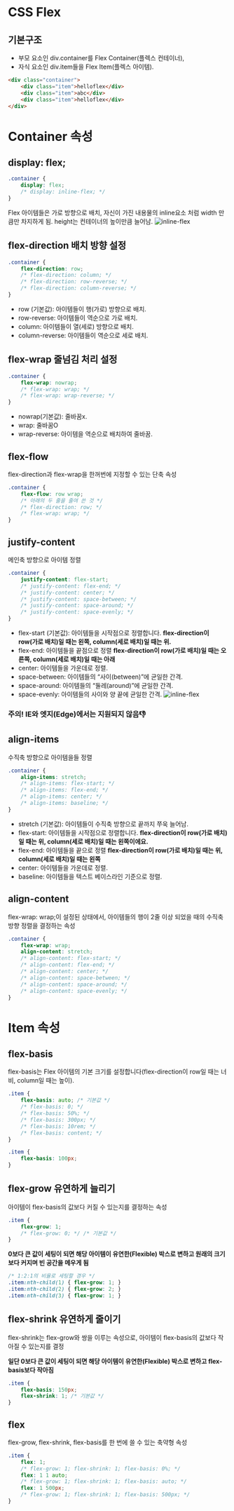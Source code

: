 # CSS Flex

## 기본구조
- 부모 요소인 div.container를 Flex Container(플렉스 컨테이너),
- 자식 요소인 div.item들을 Flex Item(플렉스 아이템).
```html
<div class="container">
	<div class="item">helloflex</div>
	<div class="item">abc</div>
	<div class="item">helloflex</div>
</div>
```

# Container 속성

## display: flex;
```css
.container {
	display: flex;
	/* display: inline-flex; */
}
```
Flex 아이템들은 가로 방향으로 배치, 자신이 가진 내용물의 inline요소 처럼 width 만큼만 차지하게 됨. height는 컨테이너의 높이만큼 늘어남.
![inline-flex](https://studiomeal.com/wp-content/uploads/2020/01/08-1.jpg)

## flex-direction 배치 방향 설정
```css
.container {
	flex-direction: row;
	/* flex-direction: column; */
	/* flex-direction: row-reverse; */
	/* flex-direction: column-reverse; */
}
```
- row (기본값): 아이템들이 행(가로) 방향으로 배치.
- row-reverse: 아이템들이 역순으로 가로 배치.
- column: 아이템들이 열(세로) 방향으로 배치.
- column-reverse: 아이템들이 역순으로 세로 배치.

## flex-wrap 줄넘김 처리 설정
```css
.container {
	flex-wrap: nowrap;
	/* flex-wrap: wrap; */
	/* flex-wrap: wrap-reverse; */
}
```
- nowrap(기본값): 줄바꿈x.
- wrap: 줄바꿈O
- wrap-reverse: 아이템을 역순으로 배치하여 줄바꿈.

## flex-flow 
flex-direction과 flex-wrap을 한꺼번에 지정할 수 있는 단축 속성
```css
.container {
	flex-flow: row wrap;
	/* 아래의 두 줄을 줄여 쓴 것 */
	/* flex-direction: row; */
	/* flex-wrap: wrap; */
}
```

## justify-content
메인축 방향으로 아이템 정렬
```css
.container {
	justify-content: flex-start;
	/* justify-content: flex-end; */
	/* justify-content: center; */
	/* justify-content: space-between; */
	/* justify-content: space-around; */
	/* justify-content: space-evenly; */
}
```
- flex-start (기본값): 아이템들을 시작점으로 정렬합니다. **flex-direction이 row(가로 배치)일 때는 왼쪽, column(세로 배치)일 때는 위.**
- flex-end: 아이템들을 끝점으로 정렬 **flex-direction이 row(가로 배치)일 때는 오른쪽, column(세로 배치)일 때는 아래**
- center: 아이템들을 가운데로 정렬.
- space-between: 아이템들의 “사이(between)”에 균일한 간격.
- space-around: 아이템들의 “둘레(around)”에 균일한 간격.
- space-evenly: 아이템들의 사이와 양 끝에 균일한 간격.
![inline-flex](https://studiomeal.com/wp-content/uploads/2020/01/10-1.jpg)
### 주의! IE와 엣지(Edge)에서는 지원되지 않음👎

## align-items
수직축 방향으로 아이템을들 정렬
```css
.container {
	align-items: stretch;
	/* align-items: flex-start; */
	/* align-items: flex-end; */
	/* align-items: center; */
	/* align-items: baseline; */
}
```
- stretch (기본값): 아이템들이 수직축 방향으로 끝까지 쭈욱 늘어남.
- flex-start: 아이템들을 시작점으로 정렬합니다. **flex-direction이 row(가로 배치)일 때는 위, column(세로 배치)일 때는 왼쪽이에요.**
- flex-end: 아이템들을 끝으로 정렬 **flex-direction이 row(가로 배치)일 때는 위, column(세로 배치)일 때는 왼쪽**
- center: 아이템들을 가운데로 정렬.
- baseline: 아이템들을 텍스트 베이스라인 기준으로 정렬.

## align-content
flex-wrap: wrap;이 설정된 상태에서, 아이템들의 행이 2줄 이상 되었을 때의 수직축 방향 정렬을 결정하는 속성
```css
.container {
	flex-wrap: wrap;
	align-content: stretch;
	/* align-content: flex-start; */
	/* align-content: flex-end; */
	/* align-content: center; */
	/* align-content: space-between; */
	/* align-content: space-around; */
	/* align-content: space-evenly; */
}
```

# Item 속성

## flex-basis
flex-basis는 Flex 아이템의 기본 크기를 설정합니다(flex-direction이 row일 때는 너비, column일 때는 높이).
```css
.item {
	flex-basis: auto; /* 기본값 */
	/* flex-basis: 0; */
	/* flex-basis: 50%; */
	/* flex-basis: 300px; */
	/* flex-basis: 10rem; */
	/* flex-basis: content; */
}
```

```css
.item {
	flex-basis: 100px;
}
```

## flex-grow 유연하게 늘리기
아이템이 flex-basis의 값보다 커질 수 있는지를 결정하는 속성
```css
.item {
	flex-grow: 1;
	/* flex-grow: 0; */ /* 기본값 */
}
```
**0보다 큰 값이 세팅이 되면 해당 아이템이 유연한(Flexible) 박스로 변하고 원래의 크기보다 커지며 빈 공간을 메우게 됨**
```css
/* 1:2:1의 비율로 세팅할 경우 */
.item:nth-child(1) { flex-grow: 1; }
.item:nth-child(2) { flex-grow: 2; }
.item:nth-child(3) { flex-grow: 1; }
```

## flex-shrink 유연하게 줄이기
flex-shrink는 flex-grow와 쌍을 이루는 속성으로, 아이템이 flex-basis의 값보다 작아질 수 있는지를 결정

**일단 0보다 큰 값이 세팅이 되면 해당 아이템이 유연한(Flexible) 박스로 변하고 flex-basis보다 작아짐**
```css
.item {
	flex-basis: 150px;
	flex-shrink: 1; /* 기본값 */
}
```

## flex
flex-grow, flex-shrink, flex-basis를 한 번에 쓸 수 있는 축약형 속성
```css
.item {
	flex: 1;
	/* flex-grow: 1; flex-shrink: 1; flex-basis: 0%; */
	flex: 1 1 auto;
	/* flex-grow: 1; flex-shrink: 1; flex-basis: auto; */
	flex: 1 500px;
	/* flex-grow: 1; flex-shrink: 1; flex-basis: 500px; */
}
```